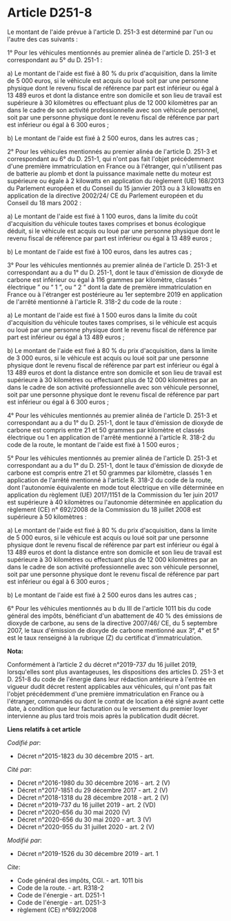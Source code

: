 # Article D251-8

Le montant de l'aide prévue à l'article D. 251-3 est déterminé par l'un ou l'autre des cas suivants :

1° Pour les véhicules mentionnés au premier alinéa de l'article D. 251-3 et correspondant au 5° du D. 251-1 :

a) Le montant de l'aide est fixé à 80 % du prix d'acquisition, dans la limite de 5 000 euros, si le véhicule est acquis ou
loué soit par une personne physique dont le revenu fiscal de référence par part est inférieur ou égal à 13 489 euros et dont
la distance entre son domicile et son lieu de travail est supérieure à 30 kilomètres ou effectuant plus de 12 000 kilomètres
par an dans le cadre de son activité professionnelle avec son véhicule personnel, soit par une personne physique dont le
revenu fiscal de référence par part est inférieur ou égal à 6 300 euros ;

b) Le montant de l'aide est fixé à 2 500 euros, dans les autres cas ;

2° Pour les véhicules mentionnés au premier alinéa de l'article D. 251-3 et correspondant au 6° du D. 251-1, qui n'ont pas
fait l'objet précédemment d'une première immatriculation en France ou à l'étranger, qui n'utilisent pas de batterie au plomb
et dont la puissance maximale nette du moteur est supérieure ou égale à 2 kilowatts en application du règlement (UE) 168/2013
du Parlement européen et du Conseil du 15 janvier 2013 ou à 3 kilowatts en application de la directive 2002/24/ CE du
Parlement européen et du Conseil du 18 mars 2002 :

a) Le montant de l'aide est fixé à 1 100 euros, dans la limite du coût d'acquisition du véhicule toutes taxes comprises et
bonus écologique déduit, si le véhicule est acquis ou loué par une personne physique dont le revenu fiscal de référence par
part est inférieur ou égal à 13 489 euros ;

b) Le montant de l'aide est fixé à 100 euros, dans les autres cas ;

3° Pour les véhicules mentionnés au premier alinéa de l'article D. 251-3 et correspondant au a du 1° du D. 251-1, dont le
taux d'émission de dioxyde de carbone est inférieur ou égal à 116 grammes par kilomètre, classés “ électrique ” ou “ 1 ”, ou
“ 2 ” dont la date de première immatriculation en France ou à l'étranger est postérieure au 1er septembre 2019 en application
de l'arrêté mentionné à l'article R. 318-2 du code de la route :

a) Le montant de l'aide est fixé à 1 500 euros dans la limite du coût d'acquisition du véhicule toutes taxes comprises, si le
véhicule est acquis ou loué par une personne physique dont le revenu fiscal de référence par part est inférieur ou égal à 13
489 euros ;

b) Le montant de l'aide est fixé à 80 % du prix d'acquisition, dans la limite de 3 000 euros, si le véhicule est acquis ou
loué soit par une personne physique dont le revenu fiscal de référence par part est inférieur ou égal à 13 489 euros et dont
la distance entre son domicile et son lieu de travail est supérieure à 30 kilomètres ou effectuant plus de 12 000 kilomètres
par an dans le cadre de son activité professionnelle avec son véhicule personnel, soit par une personne physique dont le
revenu fiscal de référence par part est inférieur ou égal à 6 300 euros ;

4° Pour les véhicules mentionnés au premier alinéa de l'article D. 251-3 et correspondant au a du 1° du D. 251-1, dont le
taux d'émission de dioxyde de carbone est compris entre 21 et 50 grammes par kilomètre et classés électrique ou 1 en
application de l'arrêté mentionné à l'article R. 318-2 du code de la route, le montant de l'aide est fixé à 1 500 euros ;

5° Pour les véhicules mentionnés au premier alinéa de l'article D. 251-3 et correspondant au a du 1° du D. 251-1, dont le
taux d'émission de dioxyde de carbone est compris entre 21 et 50 grammes par kilomètre, classés 1 en application de l'arrêté
mentionné à l'article R. 318-2 du code de la route, dont l'autonomie équivalente en mode tout électrique en ville déterminée
en application du règlement (UE) 2017/1151 de la Commission du 1er juin 2017 est supérieure à 40 kilomètres ou l'autonomie
déterminée en application du règlement (CE) n° 692/2008 de la Commission du 18 juillet 2008 est supérieure à 50 kilomètres :

a) Le montant de l'aide est fixé à 80 % du prix d'acquisition, dans la limite de 5 000 euros, si le véhicule est acquis ou
loué soit par une personne physique dont le revenu fiscal de référence par part est inférieur ou égal à 13 489 euros et dont
la distance entre son domicile et son lieu de travail est supérieure à 30 kilomètres ou effectuant plus de 12 000 kilomètres
par an dans le cadre de son activité professionnelle avec son véhicule personnel, soit par une personne physique dont le
revenu fiscal de référence par part est inférieur ou égal à 6 300 euros ;

b) Le montant de l'aide est fixé à 2 500 euros dans les autres cas ;

6° Pour les véhicules mentionnés au b du III de l'article 1011 bis du code général des impôts, bénéficiant d'un abattement de
40 % des émissions de dioxyde de carbone, au sens de la directive 2007/46/ CE, du 5 septembre 2007, le taux d'émission de
dioxyde de carbone mentionné aux 3°, 4° et 5° est le taux renseigné à la rubrique (Z) du certificat d'immatriculation.

**Nota:**

Conformément à l’article 2 du décret n°2019-737 du 16 juillet 2019, lorsqu'elles sont plus avantageuses, les dispositions des
articles D. 251-3 et D. 251-8 du code de l'énergie dans leur rédaction antérieure à l'entrée en vigueur dudit décret restent
applicables aux véhicules, qui n'ont pas fait l'objet précédemment d'une première immatriculation en France ou à l'étranger,
commandés ou dont le contrat de location a été signé avant cette date, à condition que leur facturation ou le versement du
premier loyer intervienne au plus tard trois mois après la publication dudit décret.

**Liens relatifs à cet article**

_Codifié par_:

  - Décret n°2015-1823 du 30 décembre 2015 - art.

_Cité par_:

  - Décret n°2016-1980 du 30 décembre 2016 - art. 2 (V)
  - Décret n°2017-1851 du 29 décembre 2017 - art. 2 (V)
  - Décret n°2018-1318 du 28 décembre 2018 - art. 2 (V)
  - Décret n°2019-737 du 16 juillet 2019 - art. 2 (VD)
  - Décret n°2020-656 du 30 mai 2020 (V)
  - Décret n°2020-656 du 30 mai 2020 - art. 3 (V)
  - Décret n°2020-955 du 31 juillet 2020 - art. 2 (V)

_Modifié par_:

  - Décret n°2019-1526 du 30 décembre 2019 - art. 1

_Cite_:

  - Code général des impôts, CGI. - art. 1011 bis
  - Code de la route. - art. R318-2
  - Code de l'énergie - art. D251-1
  - Code de l'énergie - art. D251-3
  - règlement (CE) n°692/2008
